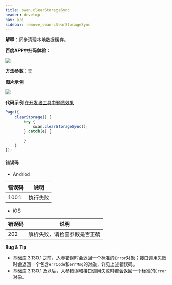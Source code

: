 ```yaml
---
title: swan.clearStorageSync
header: develop
nav: api
sidebar: remove_swan-clearStorageSync
---
```


 
**解释**：同步清理本地数据缓存。

**百度APP中扫码体验：**

<img src="https://b.bdstatic.com/miniapp/assets/images/doc_demo/storage.png"  class="demo-qrcode-image" />

**方法参数**：无

**图片示例**

<div class="m-doc-custom-examples">
    <div class="m-doc-custom-examples-correct">
        <img src="https://b.bdstatic.com/miniapp/image/clearStorage.gif">
    </div>
    <div class="m-doc-custom-examples-correct">
        <img src=" ">
    </div>
    <div class="m-doc-custom-examples-correct">
        <img src=" ">
    </div>     
</div>

**代码示例**
<a href="swanide://fragment/1b5a4a2ad3734791147f6d74c02fb4201573634322221" title="在开发者工具中预览效果" target="_self">在开发者工具中预览效果</a>

```js
Page({
    clearStorage() {
        try {
            swan.clearStorageSync();
        } catch(e) {

        }
    }
});
```

#### 错误码
* Andriod

|错误码|说明|
|--|--|
|1001|执行失败|

* iOS

|错误码|说明|
|--|--|
|202|解析失败，请检查参数是否正确|

**Bug & Tip**

* 基础库 3.130.1 之前，入参错误时会返回一个标准的`Error`对象；接口调用失败时会返回一个包含`errCode`和`errMsg`的对象，详见上述错误码。
* 基础库 3.130.1 及以后，入参错误和接口调用失败时都会返回一个标准的`Error`对象。